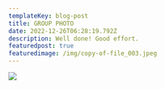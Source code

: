 ```yaml
---
templateKey: blog-post
title: GROUP PHOTO
date: 2022-12-26T06:28:19.792Z
description: Well done! Good effort.
featuredpost: true
featuredimage: /img/copy-of-file_003.jpeg
---
```

![](/img/copy-of-file_003.jpeg)